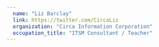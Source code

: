 ```yaml
---
  name: "Liz Barclay"
  link: https://twitter.com/CircaLiz
  organization: "Circa Information Corporation"
  occupation_title: "ITSM Consultant / Teacher"
---
```

